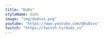 ```yaml
---
title: "DuDs"
styleName: duds
image: "img/dudsvs.png"
youtube: "https://www.youtube.com/@DuDsvs"
twitch: "https://twitch.tv/duds_vs"
---
```

